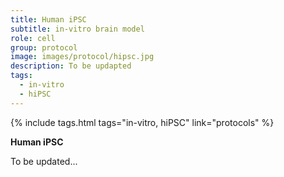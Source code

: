 ```yaml
---
title: Human iPSC
subtitle: in-vitro brain model
role: cell
group: protocol
image: images/protocol/hipsc.jpg
description: To be updapted
tags:
  - in-vitro
  - hiPSC
---
```


{%
  include tags.html
  tags="in-vitro, hiPSC"
  link="protocols"
%}

<strong>Human iPSC</strong>

To be updated...
